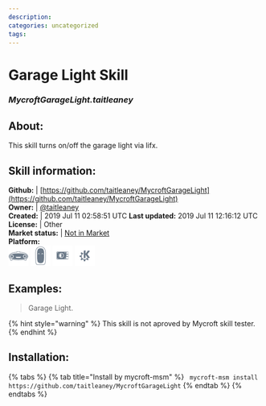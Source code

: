 ```yaml
--- 
description: 
categories: uncategorized   
tags:   
---
```


# Garage Light Skill  
### _MycroftGarageLight.taitleaney_  
## About:  
This skill turns on/off the garage light via lifx.

## Skill information:  
**Github:** | [https://github.com/taitleaney/MycroftGarageLight](https://github.com/taitleaney/MycroftGarageLight)  
**Owner:** | [@taitleaney](https://github.com/taitleaney)  
**Created:** | 2019 Jul 11 02:58:51 UTC  **Last updated:** 2019 Jul 11 12:16:12 UTC  
**License:** | Other  
**Market status:** | [Not in Market](https://market.mycroft.ai/skill/)  
**Platform:**  
 ![](../.gitbook/assets/mark-1-icon.png)  ![](../.gitbook/assets/mark-2-icon.png)  ![](../.gitbook/assets/picroft-icon.png)  ![](../.gitbook/assets/kde.png)   
## Examples:  
> Garage Light.  
  
{% hint style="warning" %}
This skill is not aproved by Mycroft skill tester.
{% endhint %}
    
## Installation:  
{% tabs %}
{% tab title="Install by mycroft-msm" %}
``` mycroft-msm install https://github.com/taitleaney/MycroftGarageLight```
{% endtab %}
  {% endtabs %}
  